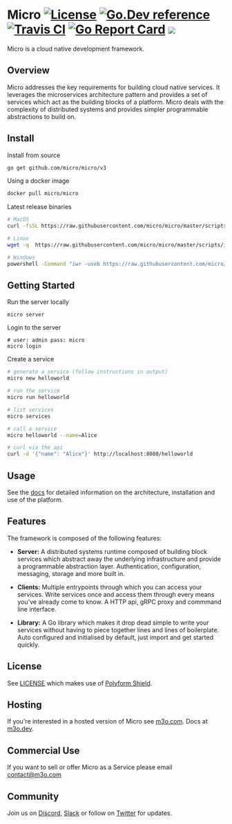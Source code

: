 # Micro [![License](https://img.shields.io/badge/license-polyform:shield-blue)](https://polyformproject.org/licenses/shield/1.0.0/) [![Go.Dev reference](https://img.shields.io/badge/go.dev-reference-007d9c?logo=go&logoColor=white&style=flat-square)](https://pkg.go.dev/github.com/micro/micro/v3?tab=overview) [![Travis CI](https://travis-ci.org/micro/micro.svg?branch=master)](https://travis-ci.org/micro/micro) [![Go Report Card](https://goreportcard.com/badge/micro/micro)](https://goreportcard.com/report/github.com/micro/micro) [<img src="https://img.shields.io/badge/slack-micro-yellow.svg?logo=slack" />](https://slack.micro.mu)

Micro is a cloud native development framework.

## Overview

Micro addresses the key requirements for building cloud native services. It leverages the microservices
architecture pattern and provides a set of services which act as the building blocks of a platform. Micro deals
with the complexity of distributed systems and provides simpler programmable abstractions to build on. 

## Install

Install from source

```sh
go get github.com/micro/micro/v3
```

Using a docker image

```sh
docker pull micro/micro
```

Latest release binaries

```sh
# MacOS
curl -fsSL https://raw.githubusercontent.com/micro/micro/master/scripts/install.sh | /bin/bash

# Linux
wget -q  https://raw.githubusercontent.com/micro/micro/master/scripts/install.sh -O - | /bin/bash

# Windows
powershell -Command "iwr -useb https://raw.githubusercontent.com/micro/micro/master/scripts/install.ps1 | iex"
```

## Getting Started

Run the server locally

```
micro server
```

Login to the server

```
# user: admin pass: micro
micro login
```

Create a service

```sh
# generate a service (follow instructions in output)
micro new helloworld

# run the service
micro run helloworld

# list services
micro services

# call a service
micro helloworld --name=Alice

# curl via the api
curl -d '{"name": "Alice"}' http://localhost:8080/helloworld
```

## Usage

See the [docs](https://micro.mu) for detailed information on the architecture, installation and use of the platform.

## Features

The framework is composed of the following features:

- **Server:** A distributed systems runtime composed of building block services which abstract away the underlying infrastructure 
and provide a programmable abstraction layer. Authentication, configuration, messaging, storage and more built in.

- **Clients:** Multiple entrypoints through which you can access your services. Write services once and access them through every means 
you've already come to know. A HTTP api, gRPC proxy and commmand line interface.

- **Library:** A Go library which makes it drop dead simple to write your services without having to piece together lines and lines of 
boilerplate. Auto configured and initialised by default, just import and get started quickly.

## License

See [LICENSE](LICENSE) which makes use of [Polyform Shield](https://polyformproject.org/licenses/shield/1.0.0/).

## Hosting

If you're interested in a hosted version of Micro see [m3o.com](https://m3o.com). Docs at [m3o.dev](https://m3o.dev).

## Commercial Use

If you want to sell or offer Micro as a Service please email [contact@m3o.com](mailto:contact@m3o.com)

## Community

Join us on [Discord](https://discord.gg/hbmJEct), [Slack](https://slack.micro.mu) or follow on [Twitter](https://twitter.com/microhq) for updates.
